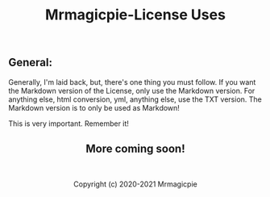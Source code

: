 <h1 align="center">Mrmagicpie-License Uses</h1>
<br>
<h2>General:</h2>

Generally, I'm laid back, but, there's one thing you must follow. If you want the Markdown version of the License, only use the Markdown version. For anything else, html conversion, yml, anything else, use the TXT version. The Markdown version is to only be used as Markdown!

This is very important. Remember it!

<h2 align="center">More coming soon!</h2>
<br>
<p align="center">Copyright (c) 2020-2021 Mrmagicpie</p>
